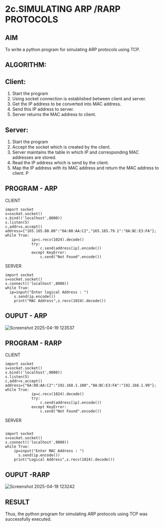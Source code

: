 # 2c.SIMULATING ARP /RARP PROTOCOLS
## AIM
To write a python program for simulating ARP protocols using TCP.
## ALGORITHM:
## Client:
1. Start the program
2. Using socket connection is established between client and server.
3. Get the IP address to be converted into MAC address.
4. Send this IP address to server.
5. Server returns the MAC address to client.
## Server:
1. Start the program
2. Accept the socket which is created by the client.
3. Server maintains the table in which IP and corresponding MAC addresses are
stored.
4. Read the IP address which is send by the client.
5. Map the IP address with its MAC address and return the MAC address to client.
P
## PROGRAM - ARP
CLIENT
```
import socket 
s=socket.socket() 
s.bind(('localhost',8000)) 
s.listen(5) 
c,addr=s.accept() 
address={"165.165.80.80":"6A:08:AA:C2","165.165.79.1":"8A:BC:E3:FA"}; 
while True: 
            ip=c.recv(1024).decode() 
            try: 
                c.send(address[ip].encode()) 
            except KeyError: 
                c.send("Not Found".encode())
```
SERVER
``` 
import socket 
s=socket.socket() 
s.connect(('localhost',8000)) 
while True:
  ip=input("Enter logical Address : ") 
    s.send(ip.encode()) 
    print("MAC Address",s.recv(1024).decode())
```
## OUPUT - ARP
![Screenshot 2025-04-19 123537](https://github.com/user-attachments/assets/e3586cf5-e549-4762-9fa1-e97ad0a68d51)
## PROGRAM - RARP
CLIENT
```
import socket 
s=socket.socket() 
s.bind(('localhost',9000)) 
s.listen(5) 
c,addr=s.accept() 
address={"6A:08:AA:C2":"192.168.1.100","8A:BC:E3:FA":"192.168.1.99"}; 
while True: 
            ip=c.recv(1024).decode() 
            try: 
                c.send(address[ip].encode()) 
            except KeyError: 
                c.send("Not Found".encode())
```
SERVER
```
 
import socket 
s=socket.socket() 
s.connect(('localhost',9000)) 
while True: 
    ip=input("Enter MAC Address : ")
      s.send(ip.encode()) 
    print("Logical Address",s.recv(1024).decode())
```
## OUPUT -RARP
![Screenshot 2025-04-19 123242](https://github.com/user-attachments/assets/a8b1ed97-1b5d-4693-8e2a-1eb8a3a947e7)

## RESULT
Thus, the python program for simulating ARP protocols using TCP was successfully 
executed.
